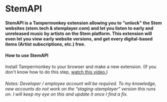 # StemAPI

#### StemAPI is a Tampermonkey extension allowing you to "unlock" the Stem websites (stem.tech & stemplayer.com) and let you listen to early and unreleased music by artists on the Stem platform. This extension will even let you view early website versions, and get every digital-based items (Artist subscriptions, etc.) free.

#### How to use StemAPI
Install Tampermonkey to your browser and make a new extension. (If you don't know how to do this step, [watch this video.](https://www.youtube.com/watch?v%253D8tyjJD65zws))

###### Notes: Developer / employee account will be required. To my knowledge, new accounts do not work on the “staging-stemplayer” version this runs on. I will keep my eye on this and update it once I find a fix.